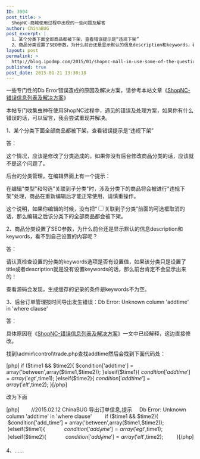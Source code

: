 ```yaml
---
ID: 3904
post_title: >
  ShopNC-商城使用过程中出现的一些问题及解答
author: ChinaBUG
post_excerpt: |
  1、某个分类下面全部商品都被下架，查看错误提示是“违规下架”
  2、商品分类设置了SEO参数，为什么前台还是显示默认的信息description和keywords，看不到自己设置的内容呢？
layout: post
permalink: >
  http://blog.ipodmp.com/2015/01/shopnc-mall-in-use-some-of-the-questions-and-answers.html
published: true
post_date: 2015-01-21 13:30:18
---
```

一些专门性的Db Error错误造成的原因及解决方案，请参考本站文章《<a title="ShopNC-错误信息列表及解决方案" href="http://blog.ipodmp.com/archives/shopnc-list-of-error-messages-and-solutions/">ShopNC-错误信息列表及解决方案</a>》

本帖专门收集虫神在使用ShopNC过程中，遇见的错误及处理方案，如果你有什么错误的话，可以留言，我会尝试重现并解决。

1、某个分类下面全部商品都被下架，查看错误提示是“违规下架”

答：

这个情况，应该是修改了分类造成的，如果你没有后台修改商品分类的话，应该就不是这个问题了。

后台的分类管理，在编辑界面上有一个提示：

在编辑"类型"和勾选"关联到子分类"时，涉及分类下的商品将会被进行"违规下架"处理，商品在重新编辑后才能正常使用，请慎重操作。

这个说明，如果你编辑的时候，没有把“<input id="t_associated" name="t_associated" type="checkbox" value="1" /><label for="t_associated">关联到子分类</label>”前面的可选框取消的话，那么编辑之后该分类下的全部商品都会被下架。

2、商品分类设置了SEO参数，为什么前台还是显示默认的信息description和keywords，看不到自己设置的内容呢？

答：

请认真检查设置的分类的keywords选项是否有设置值，如果该分类只是设置了title或者description就是没有设置keywords的话，那么前台肯定不会显示出来的！

查看源码会发现，生成缓存的记录的条件是keywords不为空。

3、后台订单管理按时间导出发生错误：Db Error: Unknown column 'addtime' in 'where clause'

答：

具体原因在《<a title="ShopNC-错误信息列表及解决方案" href="http://blog.ipodmp.com/archives/shopnc-list-of-error-messages-and-solutions/">ShopNC-错误信息列表及解决方案</a>》一文中已经解释，这边直接修改。

找到\admin\control\trade.php查找addtime然后会找到下面代码处：

[php]
if ($time1 &amp;&amp; $time2){
$condition['addtime'] = array('between',array($time1,$time2));
}elseif($time1){
$condition['addtime'] = array('egt',$time1);
}elseif($time2){
$condition['addtime'] = array('elt',$time2);
}[/php]

改为下面

[php]        //2015.02.12 ChinaBUG 导出订单信息,提示     Db Error: Unknown column 'addtime' in 'where clause'
        if ($time1 &amp;&amp; $time2){
            $condition['add_time'] = array('between',array($time1,$time2));
        }elseif($time1){
            $condition['add_time'] = array('egt',$time1);
        }elseif($time2){
            $condition['add_time'] = array('elt',$time2);
        }[/php]

4、......</pre>